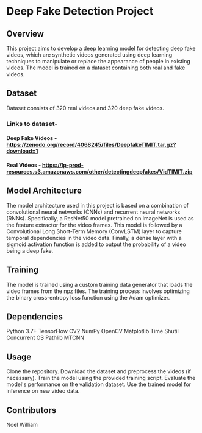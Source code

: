 # Deep Fake Detection Project
## Overview
This project aims to develop a deep learning model for detecting deep fake videos, which are synthetic videos generated using deep learning techniques to manipulate or replace the appearance of people in existing videos. The model is trained on a dataset containing both real and fake videos.

## Dataset
Dataset consists of 320 real videos and 320 deep fake videos.
### Links to dataset-
#### Deep Fake Videos - https://zenodo.org/record/4068245/files/DeepfakeTIMIT.tar.gz?download=1
#### Real Videos - https://lp-prod-resources.s3.amazonaws.com/other/detectingdeepfakes/VidTIMIT.zip

## Model Architecture
The model architecture used in this project is based on a combination of convolutional neural networks (CNNs) and recurrent neural networks (RNNs). Specifically, a ResNet50 model pretrained on ImageNet is used as the feature extractor for the video frames. This model is followed by a Convolutional Long Short-Term Memory (ConvLSTM) layer to capture temporal dependencies in the video data. Finally, a dense layer with a sigmoid activation function is added to output the probability of a video being a deep fake.

## Training
The model is trained using a custom training data generator that loads the video frames from the npz files. The training process involves optimizing the binary cross-entropy loss function using the Adam optimizer.

## Dependencies
Python 3.7+
TensorFlow
CV2
NumPy
OpenCV
Matplotlib
Time
Shutil
Concurrent
OS
Pathlib
MTCNN

## Usage
Clone the repository.
Download the dataset and preprocess the videos (if necessary).
Train the model using the provided training script.
Evaluate the model's performance on the validation dataset.
Use the trained model for inference on new video data.

## Contributors
Noel William

